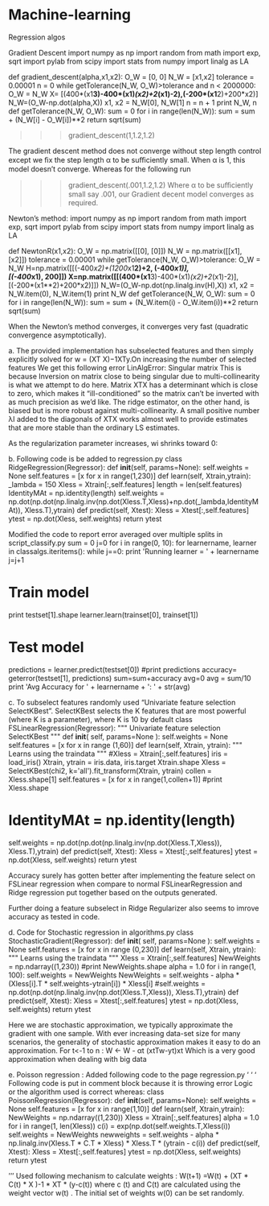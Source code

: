 # Machine-learning
Regression algos


Gradient Descent 
import numpy as np
import random
from math import exp, sqrt
import pylab
from scipy import stats
from numpy import linalg as LA

def gradient_descent(alpha,x1,x2):
O_W = [0, 0]
N_W = [x1,x2]
tolerance = 0.00001
n = 0
while getTolerance(N_W, O_W)>tolerance and n < 2000000:
O_W = N_W
X= [(400*(x1**3)-400*(x1)*(x2)+2*(x1)-2),(-200*(x1**2)+200*x2)]
N_W=(O_W-np.dot(alpha,X))
x1, x2 = N_W[0], N_W[1]
n = n + 1
print N_W, n
def getTolerance(N_W, O_W):
sum = 0
for i in range(len(N_W)):
sum = sum + (N_W[i] - O_W[i])**2
return sqrt(sum)

>>>gradient_descent(1,1.2,1.2)

The gradient descent method does not converge without step length control except we ﬁx the step length α to be suﬃciently small. When α is 1, this model doesn’t converge. Whereas for the following run 
 
>>>gradient_descent(.001,1.2,1.2)
Where α to be suﬃciently small say .001, our Gradient decent model converges as required.

Newton’s method:
import numpy as np
import random
from math import exp, sqrt
import pylab
from scipy import stats
from numpy import linalg as LA


def NewtonR(x1,x2):
O_W = np.matrix([[0], [0]])
N_W = np.matrix([[x1], [x2]])
tolerance = 0.00001
while getTolerance(N_W, O_W)>tolerance:
O_W = N_W
H=np.matrix([[(-400*x2)+(1200*x1**2)+2, (-400*x1)], \
[(-400*x1), 200]])
X=np.matrix([[(400*(x1**3)-400*(x1)*(x2)+2*(x1)-2)], [(-200*(x1**2)+200*x2)]])
N_W=(O_W-np.dot(np.linalg.inv(H),X))
x1, x2 = N_W.item(0), N_W.item(1)
print N_W
def getTolerance(N_W, O_W):
sum = 0
for i in range(len(N_W)):
sum = sum + (N_W.item(i) - O_W.item(i))**2
return sqrt(sum)

When the Newton’s method converges, it converges very fast (quadratic convergence asymptotically).



a.	The provided implementation has subselected features and then simply explicitly solved for w = (XT X)−1XTy.On increasing the number of selected features We get this following error LinAlgError: Singular matrix 
This is because Inversion on matrix close to being singular due to multi-collinearity is what we attempt to do here. Matrix XTX  has a determinant which is close to zero, which makes it “ill-conditioned” so the matrix can’t be inverted with as much precision as we’d like. The ridge estimator, on the other hand, is biased but is more robust against multi-collinearity. A small positive number λI added to the diagonals of XTX works almost well to provide estimates that are more stable than the ordinary LS estimates.

As the regularization parameter increases, wi shrinks toward 0:
 

b.	Following code is be added to regression.py
class RidgeRegression(Regressor):
def __init__(self, params=None):
self.weights = None
self.features = [x for x in range(1,230)]
def learn(self, Xtrain,ytrain):
_lambda = 150
Xless = Xtrain[:,self.features]
length = len(self.features)
IdentityMAt = np.identity(length)
self.weights = np.dot(np.dot(np.linalg.inv(np.dot(Xless.T,Xless)+np.dot(_lambda,IdentityMAt)), Xless.T),ytrain)
def predict(self, Xtest):
Xless = Xtest[:,self.features] 
ytest = np.dot(Xless, self.weights) 
return ytest

Modified the code to report error averaged over multiple splits in script_classify.py
sum = 0 
j=0
for i in range(0, 10): 
for learnername, learner in classalgs.iteritems():
while j==0:
print 'Running learner = ' + learnername
j=j+1
# Train model
print testset[1].shape
learner.learn(trainset[0], trainset[1])
# Test model
predictions = learner.predict(testset[0])
#print predictions
accuracy= geterror(testset[1], predictions)
sum=sum+accuracy
avg=0
avg = sum/10
print 'Avg Accuracy for ' + learnername + ': ' + str(avg)



c.	To subselect features randomly used “Univariate feature selection SelectKBest”.  SelectKBest selects the K features that are most powerful (where K is a parameter), where K is 10 by default
class FSLinearRegression(Regressor):
"""
Univariate feature selection SelectKBest
"""
def __init__( self, params=None ):
self.weights = None
self.features = [x for x in range (1,60)] 
def learn(self, Xtrain, ytrain):
""" Learns using the traindata """
#Xless = Xtrain[:,self.features]
iris = load_iris()
Xtrain, ytrain = iris.data, iris.target
Xtrain.shape 
Xless = SelectKBest(chi2, k='all').fit_transform(Xtrain, ytrain)
collen = Xless.shape[1]
self.features = [x for x in range(1,collen+1)]
#print Xless.shape
# IdentityMAt = np.identity(length)
self.weights = np.dot(np.dot(np.linalg.inv(np.dot(Xless.T,Xless)), Xless.T),ytrain)
def predict(self, Xtest):
Xless = Xtest[:,self.features] 
ytest = np.dot(Xless, self.weights) 
return ytest


Accuracy surely has gotten better after implementing the feature select on FSLinear regression when compare to normal FSLinearRegression and Ridge regression put together based on the outputs generated.

Further doing a feature subselect in Ridge Regularizer also seems to imrove accuracy as tested in code.

d.	Code for Stochastic regression in algorithms.py
class StochasticGradient(Regressor):
def __init__( self, params=None ):
self.weights = None
self.features = [x for x in range (0,230)] 
def learn(self, Xtrain, ytrain):
""" Learns using the traindata """
Xless = Xtrain[:,self.features] 
NewWeights = np.ndarray((1,230))
#print NewWeights.shape
alpha = 1.0
for i in range(1, 100):
self.weights = NewWeights
NewWeights = self.weights - alpha * (Xless[i].T * self.weights-ytrain[i]) * Xless[i]
#self.weights = np.dot(np.dot(np.linalg.inv(np.dot(Xless.T,Xless)), Xless.T),ytrain)
def predict(self, Xtest):
Xless = Xtest[:,self.features] 
ytest = np.dot(Xless, self.weights) 
return ytest

Here we are stochastic approximation, we typically approximate the gradient with one sample.  With ever increasing data-set size for many scenarios, the generality of stochastic approximation makes it easy to do an approximation.
 For t<-1 to n : W <- W - αt (xtTw-yt)xt   Which is a very good approximation when dealing with big data

e.	Poisson regression :
Added following code to the page regression.py
 ‘ ‘ ‘ 
Following code is put in comment block because it is throwing error
Logic or the algorithm used is correct whereas:
class PoissonRegression(Regressor):
def __init__(self, params=None):
self.weights = None
self.features = [x for x in range(1,10)]
def learn(self, Xtrain,ytrain):
NewWeights = np.ndarray((1,230))
Xless = Xtrain[:,self.features]
alpha = 1.0
for i in range(1, len(Xless))
c(i) = exp(np.dot(self.weights.T,Xless(i))
self.weights = NewWeights
newweights = self.weights - alpha * np.linalg.inv(Xless.T * C.T * Xless) * Xless.T * (ytrain - c(i))
def predict(self, Xtest):
Xless = Xtest[:,self.features] 
ytest = np.dot(Xless, self.weights) 
return ytest

’’’
Used following mechanism to calculate weights :
       W(t+1) =W(t) + (XT * C(t) * X )-1 * XT * (y-c(t))
where c (t) and C(t) are calculated using the weight vector w(t) . The initial set of weights w(0) can be set randomly.


 
